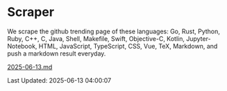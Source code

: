 # Scraper

We scrape the github trending page of these languages: Go, Rust, Python, Ruby, C++, C, Java, Shell, Makefile, Swift, Objective-C, Kotlin, Jupyter-Notebook, HTML, JavaScript, TypeScript, CSS, Vue, TeX, Markdown, and push a markdown result everyday.

[2025-06-13.md](https://github.com/yangwenmai/github-trending-backup/blob/master/2025-06-13.md)

Last Updated: 2025-06-13 04:00:07